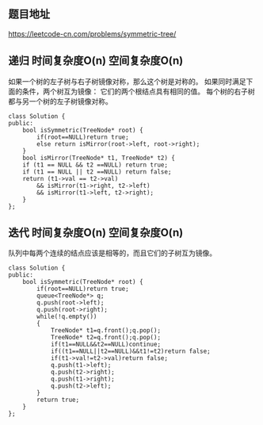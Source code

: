 ## 题目地址
https://leetcode-cn.com/problems/symmetric-tree/

## 递归 时间复杂度O(n) 空间复杂度O(n)
如果一个树的左子树与右子树镜像对称，那么这个树是对称的。
如果同时满足下面的条件，两个树互为镜像：
它们的两个根结点具有相同的值。
每个树的右子树都与另一个树的左子树镜像对称。
```
class Solution {
public:
    bool isSymmetric(TreeNode* root) {
        if(root==NULL)return true;
        else return isMirror(root->left, root->right);
    }
    bool isMirror(TreeNode* t1, TreeNode* t2) {
    if (t1 == NULL && t2 ==NULL) return true;
    if (t1 == NULL || t2 ==NULL) return false;
    return (t1->val == t2->val)
        && isMirror(t1->right, t2->left)
        && isMirror(t1->left, t2->right);
    }
};
```

## 迭代 时间复杂度O(n) 空间复杂度O(n)
队列中每两个连续的结点应该是相等的，而且它们的子树互为镜像。

```
class Solution {
public:
    bool isSymmetric(TreeNode* root) {
        if(root==NULL)return true;
        queue<TreeNode*> q;
        q.push(root->left);
        q.push(root->right);
        while(!q.empty())
        {
            TreeNode* t1=q.front();q.pop();
            TreeNode* t2=q.front();q.pop();
            if(t1==NULL&&t2==NULL)continue;
            if((t1==NULL||t2==NULL)&&t1!=t2)return false;
            if(t1->val!=t2->val)return false;
            q.push(t1->left);
            q.push(t2->right);
            q.push(t1->right);
            q.push(t2->left);
        }
        return true;
    }  
};

```
